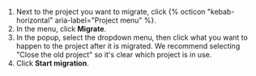 1. Next to the project you want to migrate, click {% octicon "kebab-horizontal" aria-label="Project menu" %}.
1. In the menu, click **Migrate**.
1. In the popup, select the dropdown menu, then click what you want to happen to the project after it is migrated. We recommend selecting "Close the old project" so it's clear which project is in use.
1. Click **Start migration**.
